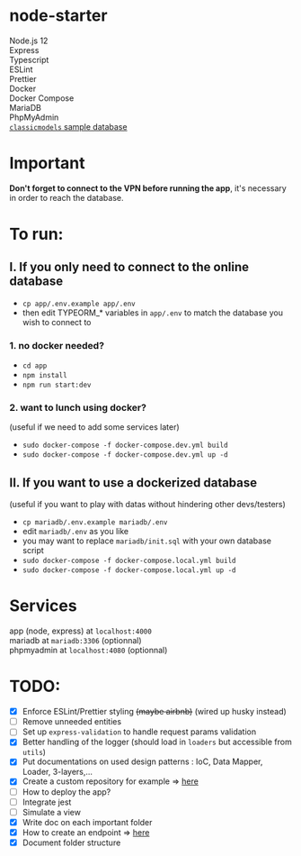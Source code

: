 # node-starter

Node.js 12  
Express  
Typescript  
ESLint  
Prettier  
Docker  
Docker Compose  
MariaDB  
PhpMyAdmin  
[`classicmodels` sample database](https://www.mysqltutorial.org/mysql-sample-database.aspx/)

# Important

**Don't forget to connect to the VPN before running the app**, it's necessary in order to reach the database.

# To run:

## I. If you only need to connect to the online database

- `cp app/.env.example app/.env`
- then edit TYPEORM\_\* variables in `app/.env` to match the database you wish to connect to

### 1. no docker needed?

- `cd app`
- `npm install`
- `npm run start:dev`

### 2. want to lunch using docker?

(useful if we need to add some services later)

- `sudo docker-compose -f docker-compose.dev.yml build`
- `sudo docker-compose -f docker-compose.dev.yml up -d`

## II. If you want to use a dockerized database

(useful if you want to play with datas without hindering other devs/testers)

- `cp mariadb/.env.example mariadb/.env`
- edit `mariadb/.env` as you like
- you may want to replace `mariadb/init.sql` with your own database script
- `sudo docker-compose -f docker-compose.local.yml build`
- `sudo docker-compose -f docker-compose.local.yml up -d`

# Services

app (node, express) at `localhost:4000`  
mariadb at `mariadb:3306` (optionnal)  
phpmyadmin at `localhost:4080` (optionnal)

# TODO:

- [x] Enforce ESLint/Prettier styling ~~(maybe airbnb)~~ (wired up husky instead)
- [ ] Remove unneeded entities
- [ ] Set up `express-validation` to handle request params validation
- [x] Better handling of the logger (should load in `loaders` but accessible from `utils`)
- [x] Put documentations on used design patterns : IoC, Data Mapper, Loader, 3-layers,...
- [x] Create a custom repository for example => [here](app/src/repositories/AdminUsersRepository.ts)
- [ ] How to deploy the app?
- [ ] Integrate jest
- [ ] Simulate a view
- [x] Write doc on each important folder
- [x] How to create an endpoint => [here](app/src/controllers/)
- [x] Document folder structure
